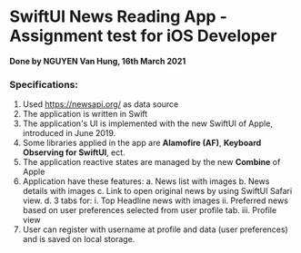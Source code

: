 # SwiftUI News Reading App - Assignment test for iOS Developer

**Done by NGUYEN Van Hung, 16th March 2021**


### Specifications:

1. Used https://newsapi.org/ as data source
2. The application is written in Swift
3. The application's UI is implemented with the new SwiftUI of Apple, introduced in June 2019.
4. Some libraries applied in the app are **Alamofire (AF)**, **Keyboard Observing for SwiftUI**, ect.
5. The application reactive states are managed by the new **Combine** of Apple
5. Application have these features:
    a. News list with images
    b. News details with images
    c. Link to open original news by using SwiftUI Safari view.
    d. 3 tabs for:
        i. Top Headline news with images
        ii. Preferred news based on user preferences selected from user profile tab.
        iii. Profile view
6. User can register with username at profile and data (user preferences) and is saved on local storage. 

